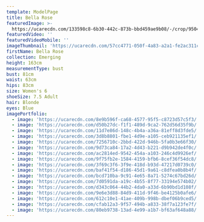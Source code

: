 ```yaml
---
template: ModelPage
title: Bella Rose
featuredImage: >-
  https://ucarecdn.com/133598c8-6b30-442c-873b-bbd459ae9b08/-/crop/9504x5234/0,0/-/preview/
featuredVideo: ''
featuredVideoMobile: ''
imageThumbnail: 'https://ucarecdn.com/57cc4771-050f-4a83-a2a1-fe2ac311c1cf/-/preview/'
firstName: Bella Rose
collection: Emerging
height: 163cm
measurementType: bust
bust: 81cm
waist: 63cm
hips: 83cm
size: Women's 6
shoeSize: 7.5 Adult
hair: Blonde
eyes: Blue
imagePortfolio:
  - image: 'https://ucarecdn.com/8e9b596f-ca68-4577-95f5-c8723d57c5f3/'
  - image: 'https://ucarecdn.com/d50b27dc-f1f1-489d-9ca2-762d56d35f9b/'
  - image: 'https://ucarecdn.com/11d7e86d-148c-4b4a-a36a-81eff8d3fde5/'
  - image: 'https://ucarecdn.com/3d8b8801-fbe1-4d9e-a105-ceb921135ef1/'
  - image: 'https://ucarecdn.com/7256710c-2bbd-422d-946b-5fa0b3e66f30/'
  - image: 'https://ucarecdn.com/9d73ca84-17a2-4d43-b221-d9b942de4f0c/'
  - image: 'https://ucarecdn.com/ac2814ed-9542-454a-a103-246c4d9926ef/'
  - image: 'https://ucarecdn.com/9f75fb2e-1584-4159-bfb6-8cef36f54dc8/'
  - image: 'https://ucarecdn.com/3f69c3f6-3f9e-418d-b93d-47217d0739c0/'
  - image: 'https://ucarecdn.com/baf41f54-d186-45d1-9a61-c8dfea0b8b4f/'
  - image: 'https://ucarecdn.com/bcd710ba-9c91-4e65-8a71-5274c67bd26d/'
  - image: 'https://ucarecdn.com/7d0591da-a19c-4b55-8f77-33194e574b02/'
  - image: 'https://ucarecdn.com/d343c064-44b2-4da0-a33d-6b90bd1d108f/'
  - image: 'https://ucarecdn.com/9e6e3d88-84d9-411d-9f46-be4125b0afe6/'
  - image: 'https://ucarecdn.com/612c10e1-41ae-409b-998b-dbef06b9ced5/'
  - image: 'https://ucarecdn.com/cfab12a3-9f57-494b-a833-38f7a123fe7f/'
  - image: 'https://ucarecdn.com/80eb9738-13ad-4e99-a1b7-bf63af648a88/'
---
```


